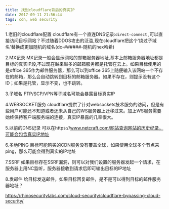 ```yaml
---
title: 找到cloudflare背后的真实IP
date: 2017-09-11 21:56:44
tags: cdn, web security
---
```


1.老旧的cloudflare配置
cloudflare有一个直连DNS记录:`direct-connect` ,可以直接访问目标网站？不过随着DDOS攻击的泛滥,现在cloudflare把这个'绕过子域名'替换成更加随机的域名(dc-######-随机的hex哈希)

2.MX记录
MX记录一般会显示网站的邮箱服务器地址,基本上邮箱服务器地址都是目标的真实IP段,不过现在越来越多的邮箱服务都是托管在云上。如果目标使用的是office 365作为邮件服务器，那么可以到office 365上随便输入该网站一个不存在的邮箱，那么会自动跳转到目标的邮箱服务器。如果不存在，则提示没有这个ID；如果是托管，显示不变，也不跳转。

3.子域名
FTP/SCP/VPN等子域名可能会暴露目标真实IP

4.WEBSOCKET服务
cloudflare提供了针对websockets技术服务的访问，但是有些用户可能还不知道或者还未从自己的WS服务器上迁移过来。加上WS服务需要始终保持客户端服务端的连接，真实IP暴露的几率很大。

5.以前的DNS记录
可以在https://www.netcraft.com/网站查询网站的历史纪录，可能会包含真实IP地址

6.多地PING
目标可能购买的CDN服务没有覆盖全球，如果使用全球多个节点来ping，那么可能会得到真实的IP地址

7.SSRF
如果目标存在SSRF漏洞，则可以对我们设置的服务器发起一个请求，在服务器上用NC监听，服务器接收到请求后即可输出目标的IP地址

8.发邮件
给目标发送邮件，如果目标回复邮件，是不是可以得到目标的邮件服务器地址？


https://rhinosecuritylabs.com/cloud-security/cloudflare-bypassing-cloud-security/